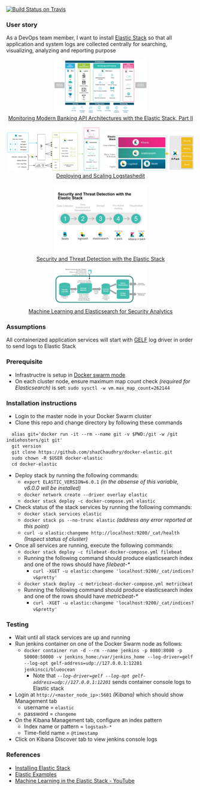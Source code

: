 [![Build Status on Travis](https://travis-ci.org/shazChaudhry/docker-elastic.svg?branch=server.basePath "CI build status on Travis")](https://travis-ci.org/shazChaudhry/docker-elastic)

### User story
As a DevOps team member, I want to install [Elastic Stack](https://www.elastic.co/products) so that all application and system logs are collected centrally for searching, visualizing, analyzing and reporting purpose

<p align="center">
  <img src="./pics/monitoring.png" alt="monitoring" style="width: 250px;" /><br>
  <a href="https://www.elastic.co/blog/psd2-architectures-with-the-elastic-stack-part-ii">Monitoring Modern Banking API Architectures with the Elastic Stack, Part II</a>
</p>

<p align="center">
  <img src="./pics/elastic-stack.png" alt="Beats platform" style="width: 250px;"/>
  <img src="./pics/elastic-products.PNG" alt="Elastic products" style="width: 250px;"/>
  <br>
  <a href="https://www.elastic.co/guide/en/logstash/current/deploying-and-scaling.html">Deploying and Scaling Logstashedit</a>
</p>

<p align="center">
  <img src="./pics/cyber-webinar-thumbnail.jpeg" alt="Threat Detection" style="width: 250px;" /><br>
  <a href="https://www.elastic.co/webinars/security-and-threat-detection-with-the-elastic-stack">Security and Threat Detection with the Elastic Stack</a>
</p>

<p align="center">
  <img src="./pics/machine-learning.png" alt="Machine Learning" style="width: 250px;" /><br>
  <a href="https://www.elastic.co/webinars/security-and-threat-detection-with-the-elastic-stack">Machine Learning and Elasticsearch for Security Analytics</a>
</p>


### Assumptions
All containerized application services will start with [GELF](http://docs.graylog.org/en/2.2/pages/gelf.html) log driver in order to send logs to Elastic Stack

### Prerequisite
* Infrastructre is setup in [Docker swarm mode](https://docs.docker.com/engine/swarm/)
* On each cluster node, ensure maximum map count check _(required for Elasticsearch)_ is set: `sudo sysctl -w vm.max_map_count=262144`

### Installation instructions
* Login to the master node in your Docker Swarm cluster
* Clone this repo and change directory by following these commands
```
  alias git='docker run -it --rm --name git -v $PWD:/git -w /git indiehosters/git git'
  git version
  git clone https://github.com/shazChaudhry/docker-elastic.git
  sudo chown -R $USER docker-elastic
  cd docker-elastic
  ```
* Deploy stack by running the following commands:
  * `export ELASTIC_VERSION=6.0.1` _(in the absense of this variable, v6.0.0 will be installed)_
  * `docker network create --driver overlay elastic`
  * `docker stack deploy -c docker-compose.yml elastic`
* Check status of the stack services by running the following commands:
  *   `docker stack services elastic`
  *   `docker stack ps --no-trunc elastic` _(address any error reported at this point)_
  *   `curl -u elastic:changeme http://localhost:9200/_cat/health` _(Inspect status of cluster)_
* Once all services are running, execute the following commands:
  *   `docker stack deploy -c filebeat-docker-compose.yml filebeat`
  *   Running the following command should produce elasticsearch index and one of the rows should have _filebeat-*_
      *   `curl -XGET -u elastic:changeme 'localhost:9200/_cat/indices?v&pretty'`
  *   `docker stack deploy -c metricbeat-docker-compose.yml metricbeat`
  *   Running the following command should produce elasticsearch index and one of the rows should have _metricbeat-*_
      *   `curl -XGET -u elastic:changeme 'localhost:9200/_cat/indices?v&pretty'`


### Testing
* Wait until all stack services are up and running
* Run jenkins container on one of the Docker Swarm node as follows:
  * `docker container run -d --rm --name jenkins -p 8080:8080 -p 50000:50000 -v jenkins_home:/var/jenkins_home --log-driver=gelf --log-opt gelf-address=udp://127.0.0.1:12201  jenkinsci/blueocean`
    * Note that _`--log-driver=gelf --log-opt gelf-address=udp://127.0.0.1:12201`_ sends container console logs to Elastic stack
* Login at `http://<master_node_ip>:5601` _(Kibana)_  which should show Management tab
  * username = `elastic`
  * password = `changeme`
* On the Kibana Management tab, configure an index pattern
  * Index name or pattern = `logstash-*`
  * Time-field name = `@timestamp`
* Click on Kibana Discover tab to view jenkins console logs

### References
- [Installing Elastic Stack](https://www.elastic.co/guide/en/elastic-stack/current/installing-elastic-stack.html)
- [Elastic Examples](https://github.com/elastic/examples)
- [ Machine Learning in the Elastic Stack - YouTube](https://www.youtube.com/watch?v=n6xW6YWYgs0&feature=youtu.be)
